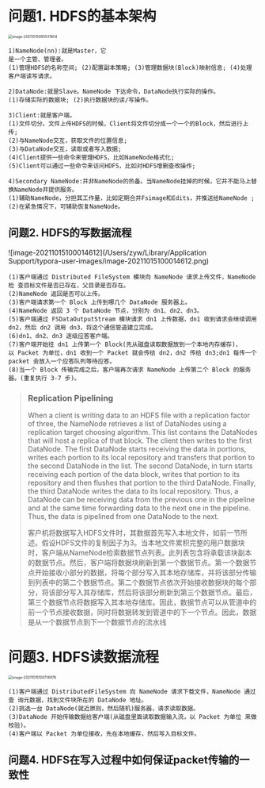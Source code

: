 # 问题1. HDFS的基本架构

<img src="/Users/zyw/Library/Application Support/typora-user-images/image-20211015095531804.png" alt="image-20211015095531804" style="zoom:50%;" />

```
1)NameNode(nn):就是Master，它
是一个主管、管理者。
(1)管理HDFS的名称空间; (2)配置副本策略; (3)管理数据块(Block)映射信息; (4)处理客户端读写请求。

2)DataNode:就是Slave。NameNode 下达命令，DataNode执行实际的操作。
(1)存储实际的数据块; (2)执行数据块的读/写操作。

3)Client:就是客户端。 
(1)文件切分。文件上传HDFS的时候，Client将文件切分成一个一个的Block，然后进行上传; 
(2)与NameNode交互，获取文件的位置信息;
(3)与DataNode交互，读取或者写入数据;
(4)Client提供一些命令来管理HDFS，比如NameNode格式化;
(5)Client可以通过一些命令来访问HDFS，比如对HDFS增删查改操作;

4)Secondary NameNode:并非NameNode的热备。当NameNode挂掉的时候，它并不能马上替换NameNode并提供服务。
(1)辅助NameNode，分担其工作量，比如定期合并Fsimage和Edits，并推送给NameNode ; (2)在紧急情况下，可辅助恢复NameNode。
```



## 问题2. HDFS的写数据流程

![image-20211015100014612](/Users/zyw/Library/Application Support/typora-user-images/image-20211015100014612.png)



```
(1)客户端通过 Distributed FileSystem 模块向 NameNode 请求上传文件，NameNode 检 查目标文件是否已存在，父目录是否存在。
(2)NameNode 返回是否可以上传。
(3)客户端请求第一个 Block 上传到哪几个 DataNode 服务器上。
(4)NameNode 返回 3 个 DataNode 节点，分别为 dn1、dn2、dn3。
(5)客户端通过 FSDataOutputStream 模块请求 dn1 上传数据，dn1 收到请求会继续调用dn2，然后 dn2 调用 dn3，将这个通信管道建立完成。
(6)dn1、dn2、dn3 逐级应答客户端。
(7)客户端开始往 dn1 上传第一个 Block(先从磁盘读取数据放到一个本地内存缓存)，
以 Packet 为单位，dn1 收到一个 Packet 就会传给 dn2，dn2 传给 dn3;dn1 每传一个 packet 会放入一个应答队列等待应答。
(8)当一个 Block 传输完成之后，客户端再次请求 NameNode 上传第二个 Block 的服务 器。(重复执行 3-7 步)。
```

> ### Replication Pipelining
>
> When a client is writing data to an HDFS file with a replication factor of three, the NameNode retrieves a list of DataNodes using a replication target choosing algorithm. This list contains the DataNodes that will host a replica of that block. The client then writes to the first DataNode. The first DataNode starts receiving the data in portions, writes each portion to its local repository and transfers that portion to the second DataNode in the list. The second DataNode, in turn starts receiving each portion of the data block, writes that portion to its repository and then flushes that portion to the third DataNode. Finally, the third DataNode writes the data to its local repository. Thus, a DataNode can be receiving data from the previous one in the pipeline and at the same time forwarding data to the next one in the pipeline. Thus, the data is pipelined from one DataNode to the next.
>
> 客户机将数据写入HDFS文件时，其数据首先写入本地文件，如前一节所述。假设HDFS文件的复制因子为3。当本地文件累积完整的用户数据块时，客户端从NameNode检索数据节点列表。此列表包含将承载该块副本的数据节点。然后，客户端将数据块刷新到第一个数据节点。第一个数据节点开始接收小部分的数据，将每个部分写入其本地存储库，并将该部分传输到列表中的第二个数据节点。第二个数据节点依次开始接收数据块的每个部分，将该部分写入其存储库，然后将该部分刷新到第三个数据节点。最后，第三个数据节点将数据写入其本地存储库。因此，数据节点可以从管道中的前一个节点接收数据，同时将数据转发到管道中的下一个节点。因此，数据是从一个数据节点到下一个数据节点的流水线

# 问题3. HDFS读数据流程

<img src="/Users/zyw/Library/Application Support/typora-user-images/image-20211015100714978.png" alt="image-20211015100714978" style="zoom:50%;" />

```
(1)客户端通过 DistributedFileSystem 向 NameNode 请求下载文件，NameNode 通过查 询元数据，找到文件块所在的 DataNode 地址。
(2)挑选一台 DataNode(就近原则，然后随机)服务器，请求读取数据。
(3)DataNode 开始传输数据给客户端(从磁盘里面读取数据输入流，以 Packet 为单位 来做校验)。
(4)客户端以 Packet 为单位接收，先在本地缓存，然后写入目标文件。
```

## 问题4. HDFS在写入过程中如何保证packet传输的一致性

